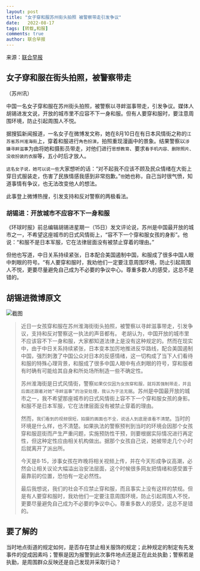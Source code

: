 ```yaml
---
layout: post
title: "女子穿和服苏州街头拍照 被警察带走引发争议"
date:   2022-08-17
tags: [转载,和服]
comments: true
author: 联合早报
---
```


来源：[联合早报](https://www.zaobao.com/news/china/story20220817-1303693)

## 女子穿和服在街头拍照，被警察带走

（苏州讯）

中国一名女子穿和服在苏州街头拍照，被警察以寻衅滋事带走，引发争议。媒体人胡锡进发文说，开放的城市里不应容不下一身和服。但有人要穿和服时，要注意周围环境，防止引起周围人不悦。

据搜狐新闻报道，一名女子在微博发文称，她在8月10日在有日本风情街之称的`江苏省苏州淮海街`上，穿着和服进行`角色扮演`，拍照重现漫画中的景象。结果警察以`涉嫌寻衅滋事`为由将她和摄影员带走，对他们进行`思想教育`、要求`看手机内容、删除照片、没收扮装的衣服`等，五小时后才放人。

`这名女子说，她可以说一些`大家想听的话：“对不起我不应该不顾及民众情绪在大街上穿日式服装走，伤害了民族情感我感到非常抱歉。”`但`她也称，自己当时很气愤，知道事情有争议，也无法改变他人的想法。

此事登上微博热搜，引发支持和反对警察的两极看法。

### 胡锡进：开放城市不应容不下一身和服

《环球时报》前总编辑胡锡进星期一（15日）发文评论说，苏州是中国最开放的城市之一，不希望这座城市的日式风情街上，“容不下一个穿和服女孩的身影”。他说：“和服不是日本军服，它在法律层面没有被禁止穿着的理由。”

但他也写道，中日关系持续紧张，日本配合美国遏制中国，和服成了很多中国人眼中刺眼的符号。“有人要穿和服时，我劝他们一定要注意周围环境，防止引起周围人不悦，更要尽量避免自己成为不必要的争议中心。尊重多数人的感受，这总不是错的。

## 胡锡进微博原文

![截图](https://raw.staticdn.net/hanlinniao/hanlinniao.github.io/master/images/%E8%83%A1%E9%94%A1%E8%BF%9B%E5%92%8C%E6%9C%8D%E6%88%AA%E5%9B%BE.png)

> 近日一女孩穿和服在苏州淮海街街头拍照，被警察以寻衅滋事带走，引发争议，支持和反对警察这一执法的声音都有。
老胡认为，中国开放的城市里不应该容不下一身和服，大家都知道法律上是没有这种规定的。然而在现实中，由于中日关系持续紧张，日本变本加厉地推进反华路线，配合美国遏制中国，强烈刺激了中国公众对日本的反感情绪，这一切构成了当下人们看待和服的特殊心理背景，和服成了很多中国人眼中有点刺眼的符号，穿和服者有时确有可能给其自身和所处场所制造一些不确定性。
>
> 苏州淮海街是日式风情街，警察`如果仅仅因为女孩穿和服，就将其强制带走，并且后面还跟着对她“寻衅滋事”的治安处理，我认为于法无据`。苏州是中国最开放的城市之一，我不希望那座城市的日式风情街上容不下一个穿和服女孩的身影。和服不是日本军服，它在法律层面没有被禁止穿着的理由。
>
> 然而，`我们看到的视频很短，拍摄的画面也不全，说话人到底是谁看不清楚`。当时的环境是什么样，也不清楚。如果执法的警察预判到当时的环境会因那个女孩穿和服逛街而产生严重问题，实施预防性干预，则要根据实际情况进行再定性，但这种定性应由相关机构做出。据那个女孩自己说，她被带走几个小时后就离开了派出所。
>
>今天是8·15，涉事女孩在昨晚将相关视频上传，并在今天形成争议高潮，必然会让相关议论大幅溢出治安法层面，这个时候很多网友把情绪和感受置于最靠前的位置，恐怕有一定必然性。
>
>最后我想说，我们的社会不应禁止穿和服，而且事实上没有这样的禁规。但是有人要穿和服时，我劝他们一定要注意周围环境，防止引起周围人不悦，更要尽量避免自己成为不必要的争议中心。尊重多数人的感受，这总不是错的。

## 要了解的

当时地点街道的规定如何，是否存在禁止相关服饰的规定；此种规定的制定有先发事件的促成因素吗；警察是因为报警到此次事件地点还是正在此处执勤；警察若是执勤，是周围群众反映还是自己发现并采取行动？
